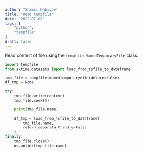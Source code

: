 ```yaml
---
author: "Shamil Nabiyev"
title: "Read tempfile"
date: "2022-07-08"
tags: [
    "python",
    "tempfile"
]
draft: false
---
```



Read content of file using the `tempfile.NamedTemporaryFile` class.

```python
import tempfile
from sktime.datasets import load_from_tsfile_to_dataframe

tmp_file = tempfile.NamedTemporaryFile(delete=False)
df_tmp = None

try:
    tmp_file.write(content)
    tmp_file.seek(0)

    print(tmp_file.name)
    
    df_tmp = load_from_tsfile_to_dataframe(
        tmp_file.name, 
        return_separate_X_and_y=False
    )
finally:
    tmp_file.close()
    os.unlink(tmp_file.name)
```